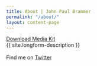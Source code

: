 ```yaml
---
title: About | John Paul Brammer
permalink: "/about/"
layout: content-page
---
```


<a href="{{site.mediakit}}" class="about-header">
    Download Media Kit <i class="fa fa-download" aria-hidden="true"></i>
</a>

<div class="skinny-row">
    <div class="longform-description">
        {{ site.longform-description }}
        <br><br>
        Find me on <a href="http://www.twitter.com/{{ site.twitter }}" target="_blank">Twitter</a>
    </div>
</div>

